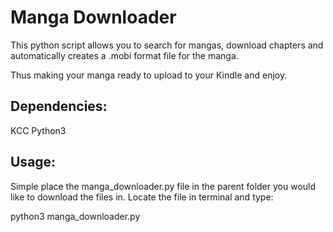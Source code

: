 # Manga Downloader
This python script allows you to search for mangas, download chapters and automatically creates a .mobi format file for the manga.

Thus making your manga ready to upload to your Kindle and enjoy.

## Dependencies:
KCC
Python3

## Usage:
Simple place the manga_downloader.py file in the parent folder you would like to download the files in. Locate the file in terminal and type:

python3 manga_downloader.py
